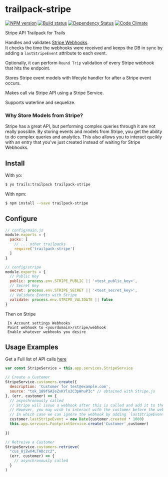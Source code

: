 # trailpack-stripe

[![NPM version][npm-image]][npm-url]
[![Build status][ci-image]][ci-url]
[![Dependency Status][daviddm-image]][daviddm-url]
[![Code Climate][codeclimate-image]][codeclimate-url]

Stripe API Trailpack for Trails

Handles and validates [Stripe Webhooks](https://stripe.com/docs/webhooks).  
It checks the time the webhooks were received and keeps the DB in sync by adding a `lastStripeEvent` attribute to each event.

Optionally, it can perform `Round Trip` validation of every Stripe webhook that hits the endpoint.

Stores Stripe event models with lifecyle handler for after a Stripe event occurs.  

Makes call via Stripe API using a Stripe Service.

Supports waterline and sequelize.

### Why Store Models from Stripe?
Stripe has a great API, but performing complex queries through it are not really possible.
By storing events and models from Stripe, you get the ability to do complex queries and analytics.
This also allows you to interact qucikly with an entry that you've just created instead of waiting for Stripe Webhooks.

## Install

With yo:
```sh
$ yo trails:trailpack trailpack-stripe
```

With npm:
```sh
$ npm install --save trailpack-stripe
```

## Configure

```js
// config/main.js
module.exports = {
  packs: [
    // ... other trailpacks
    require('trailpack-stripe')
  ]
}

// config/stripe
module.exports = {
  // Public Key
  public: process.env.STRIPE_PUBLIC || '<test_public_key>',
  // Secret Key
  secret: process.env.STRIPE_SECRET || '<test_secret_key>',
  // Validate Events with Stripe
  validate: process.env.STRIPE_VALIDATE || false
}

```

Then on Stripe

```
 In Account settings Webhooks
 Point webhook to <yourdomain>/stripe/webhook
 Enable whatever webhooks you desire

```

## Usage Examples
Get a Full list of API calls [here](https://stripe.com/docs/api)

```js
var const StripeService = this.app.services.StripeService

// Create a Customer
StripeService.customers.create({
  description: 'Customer for test@example.com',
  source: "tok_189fGA2eZvKYlo2C3pWnuPIc" // obtained with Stripe.js
}, (err, customer) => {
  // asynchronously called
  // Stripe will issue a webhook after this is called and add it to the database.
  // However, you may wish to interact with the customer before the webhook is delivered
  // In which case we can ignore the webhook by adding `lastStripeEvent` manually
  customer.lastStripeEvent = new Date(customer.created * 1000)
  this.app.services.FootprintService.create('Customer',customer)
  
})

// Retreive a Customer
StripeService.customers.retrieve(
  "cus_8jZwX4LTADczc2",
  (err, customer) => {
    // asynchronously called
  }
)
```

[npm-image]: https://img.shields.io/npm/v/trailpack-stripe.svg?style=flat-square
[npm-url]: https://npmjs.org/package/trailpack-stripe
[ci-image]: https://img.shields.io/travis/scott-wyatt/trailpack-stripe/master.svg?style=flat-square
[ci-url]: https://travis-ci.org/scott-wyatt/trailpack-stripe
[daviddm-image]: http://img.shields.io/david/scott-wyatt/trailpack-stripe.svg?style=flat-square
[daviddm-url]: https://david-dm.org/scott-wyatt/trailpack-stripe
[codeclimate-image]: https://img.shields.io/codeclimate/github/scott-wyatt/trailpack-stripe.svg?style=flat-square
[codeclimate-url]: https://codeclimate.com/github/scott-wyatt/trailpack-stripe

